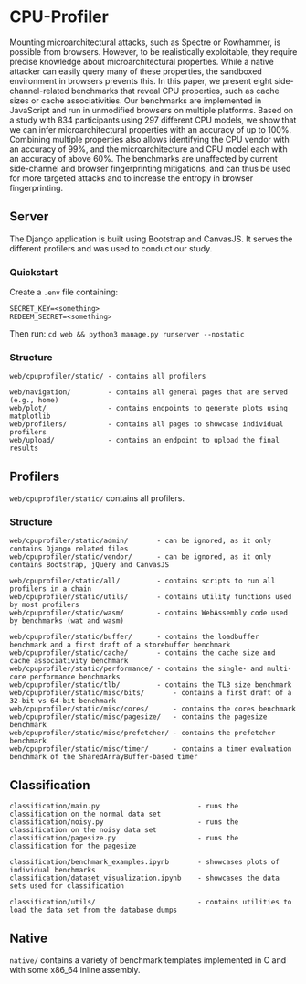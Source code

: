 # CPU-Profiler

Mounting microarchitectural attacks, such as Spectre or Rowhammer, is possible from browsers. However, to be realistically exploitable, they require precise knowledge about microarchitectural properties. While a native attacker can easily query many of these properties, the sandboxed environment in browsers prevents this. In this paper, we present eight side-channel-related benchmarks that reveal CPU properties, such as cache sizes or cache associativities. Our benchmarks are implemented in JavaScript and run in unmodified browsers on multiple platforms. Based on a study with 834 participants using 297 different CPU models, we show that we can infer microarchitectural properties with an accuracy of up to 100%. Combining multiple properties also allows identifying the CPU vendor with an accuracy of 99%, and the microarchitecture and CPU model each with an accuracy of above 60%. The benchmarks are unaffected by current side-channel and browser fingerprinting mitigations, and can thus be used for more targeted attacks and to increase the entropy in browser fingerprinting.

## Server

The Django application is built using Bootstrap and CanvasJS. It serves the different profilers and was used to conduct our study.

### Quickstart

Create a `.env` file containing:

```
SECRET_KEY=<something>
REDEEM_SECRET=<something>
```

Then run:
`cd web && python3 manage.py runserver --nostatic`

### Structure

```
web/cpuprofiler/static/ - contains all profilers

web/navigation/         - contains all general pages that are served (e.g., home)
web/plot/               - contains endpoints to generate plots using matplotlib
web/profilers/          - contains all pages to showcase individual profilers
web/upload/             - contains an endpoint to upload the final results
```

## Profilers

`web/cpuprofiler/static/` contains all profilers.

### Structure

```
web/cpuprofiler/static/admin/       - can be ignored, as it only contains Django related files
web/cpuprofiler/static/vendor/      - can be ignored, as it only contains Bootstrap, jQuery and CanvasJS

web/cpuprofiler/static/all/         - contains scripts to run all profilers in a chain
web/cpuprofiler/static/utils/       - contains utility functions used by most profilers
web/cpuprofiler/static/wasm/        - contains WebAssembly code used by benchmarks (wat and wasm)

web/cpuprofiler/static/buffer/      - contains the loadbuffer benchmark and a first draft of a storebuffer benchmark
web/cpuprofiler/static/cache/       - contains the cache size and cache associativity benchmark
web/cpuprofiler/static/performance/ - contains the single- and multi-core performance benchmarks
web/cpuprofiler/static/tlb/         - contains the TLB size benchmark
web/cpuprofiler/static/misc/bits/       - contains a first draft of a 32-bit vs 64-bit benchmark
web/cpuprofiler/static/misc/cores/      - contains the cores benchmark
web/cpuprofiler/static/misc/pagesize/   - contains the pagesize benchmark
web/cpuprofiler/static/misc/prefetcher/ - contains the prefetcher benchmark
web/cpuprofiler/static/misc/timer/      - contains a timer evaluation benchmark of the SharedArrayBuffer-based timer
```

## Classification

```
classification/main.py                        - runs the classification on the normal data set
classification/noisy.py                       - runs the classification on the noisy data set
classification/pagesize.py                    - runs the classification for the pagesize

classification/benchmark_examples.ipynb       - showcases plots of individual benchmarks
classification/dataset_visualization.ipynb    - showcases the data sets used for classification

classification/utils/                         - contains utilities to load the data set from the database dumps
```

## Native

`native/` contains a variety of benchmark templates implemented in C and with some x86_64 inline assembly.
